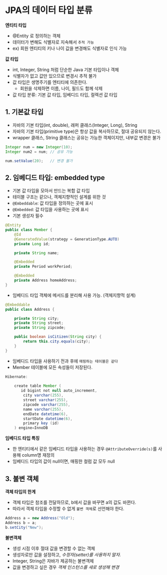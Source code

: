 # JPA의 데이터 타입 분류

**엔티티 타입**
* @Entity 로 정의하는 객체
* 데이터가 변해도 식별자로 지속해서 `추적 가능`
* ex) 회원 엔티티의 키나 나이 값을 변경해도 식별자로 인식 가능

**값 타입**
* int, Integer, String 처럼 단순한 Java 기본 타입이나 객체
* 식별자가 없고 값만 있으므로 변경시 추적 불가
* 값 타입은 생명주기를 엔티티에 의존한다.
  * 회원을 삭제하면 이름, 나이, 필드도 함께 삭제 
* 값 타입 분류: 기본 값 타입, 임베디드 타입, 컬렉션 값 타입 

## 1. 기본값 타입
* 자바의 기본 타입(int, double), 래퍼 클래스(Integer, Long), String
* 자바의 기본 타입(primitive type)은 항상 값을 복사하므로, 절대 공유되지 않는다.
* wrapper 클래스, String 클래스는 공유는 가능한 객체이지만, 내부값 변경은 불가
```java
Integer num = new Integer(10);
Integer num2 = num; // 공유 가능

num.setValue(20);   // 변경 불가
```

## 2. 임베디드 타입: embedded type
* 기본 값 타입을 모아서 만드는 복합 값 타입
* 테이블 구조는 같으나, 객체지향적인 설계를 위한 것
* `@Embeddable`: 값 타입을 정의하는 곳에 표시
* `@Embedded`: 값 타입을 사용하는 곳에 표시
* 기본 생성자 필수

```java
@Entity
public class Member {
    @Id
    @GeneratedValue(strategy = GenerationType.AUTO)
    private Long id;

    private String name;

    @Embedded
    private Period workPeriod;

    @Embedded
    private Address homeAddress;
}
```
* 임베디드 타입 객체에 메서드를 분리해 사용 가능. (객체지향적 설계)
```java
@Embeddable
public class Address {

    private String city;
    private String street;
    private String zipcode;

    public boolean isCitizen(String city) {
        return this.city.equals(city);
    }
}
```
* 임베디드  타입을 사용하기 전과 후에 `매핑하는 테이블은 같다`
* Member 테이블에 모든 속성들이 저장된다.
```java
Hibernate: 
    
    create table Member (
       id bigint not null auto_increment,
        city varchar(255),
        street varchar(255),
        zipcode varchar(255),
        name varchar(255),
        endDate datetime(6),
        startDate datetime(6),
        primary key (id)
    ) engine=InnoDB
```

**임베디드 타입 특징**
* 한 엔티티에서 같은 임베디드 타입을 사용하는 경우 `@AttributeOverride(s)`를 사용해 column명 재정의
* 임베디드 타입의 값이 null이면, 매핑한 컬럼 값 모두 null

## 3. 불변 객체
**객체 타입의 한계**
* 객체 타입은 참조를 전달하므로, b에서 값을 바꾸면 a의 값도 바뀐다.
* 따라서 객체 타입을 수정할 수 없게 `불변 객체`로 선언해야 한다.
```java
Address a = new Address("Old");
Address b = a;
b.setCity("New");
```

**불변객체**
* 생성 시점 이후 절대 값을 변경할 수 없는 객체
* 생성자로만 값을 설정하고, *수정자(setter)를 사용하지 말자.*
* Integer, String은 자바가 제공하는 불변객체
* 값을 변경하고 싶은 경우 *객체 인스턴스를 새로 생성해 변경*
